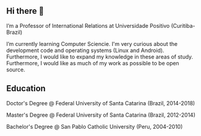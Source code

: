 ## Hi there 👋
I’m a Professor of International Relations at Universidade Positivo (Curitiba-Brazil)

I’m currently learning Computer Sciencie. I'm very curious about the development code and operating systems (Linux and Android). Furthermore, I would like to expand my knowledge in these areas of study. Furthermore, I would like as much of my work as possible to be open source.

## Education
Doctor's Degree @ Federal University of Santa Catarina (Brazil, 2014-2018)

Master's Degree @ Federal University of Santa Catarina (Brazil, 2012-2014)

Bachelor's Degree @ San Pablo Catholic University (Peru, 2004-2010)
